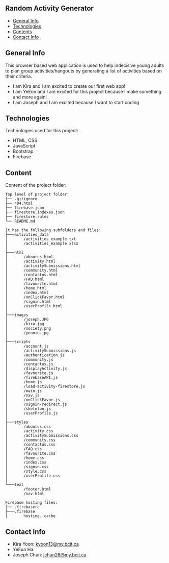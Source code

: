## Random Activity Generator

- [General Info](#general-info)
- [Technologies](#technologies)
- [Contents](#content)
- [Contact Info](#contact-info)

## General Info

This browser based web application is used to help indecisive young adults to plan group activities/hangouts by generating a list of activities based on their criteria.

- I am Kira and I am excited to create our first web app!
- I am YeEun and I am excited for this project because I make something and more again!
- I am Joseph and I am excited because I want to start coding

## Technologies

Technologies used for this project:

- HTML, CSS
- JavaScript
- Bootstrap
- Firebase

## Content

Content of the project folder:

```
Top level of project folder:
├── .gitignore
├── 404.html
├── firebase.json
├── firestore.indexes.json
├── firestore.rules
└── README.md

It has the following subfolders and files:
├───activities_data
│       /activities_example.txt
│       /activities_example.xlsx
│
├───html
│       /aboutus.html
│       /activity.html
│       /activitySubmissions.html
│       /community.html
│       /contactus.html
│       /FAQ.html
│       /favourite.html
│       /home.html
│       /index.html
│       /onClickFavor.html
│       /signin.html
│       /userProfile.html
│
├───images
│       /joseph.JPG
│       /kira.jpg
│       /society.png
│       /yennie.jpg
│
├───scripts
│       /account.js
│       /activitySubmissions.js
│       /authentication.js
│       /community.js
│       /contactus.js
│       /displayActivity.js
│       /favourite.js
│       /firebaseAPI.js
│       /home.js
│       /load-activity-firestore.js
│       /main.js
│       /nav.js
│       /onClickFavor.js
│       /signin-redirect.js
│       /skeleton.js
│       /userProfile.js
│
├───styles
│       /aboutus.css
│       /activity.css
│       /activitySubmissions.css
│       /community.css
│       /contactus.css
│       /FAQ.css
│       /favourite.css
│       /home.css
│       /index.css
│       /signin.css
│       /style.css
│       /userProfile.css
│
└───text
        /footer.html
        /nav.html

Firebase hosting files:
├── .firebaserc
├───.firebase
│       hosting..cache

```

## Contact Info
- Kira Yoon: kyoon13@my.bcit.ca
- YeEun Ha: 
- Joseph Chun: jchun26@my.bcit.ca
